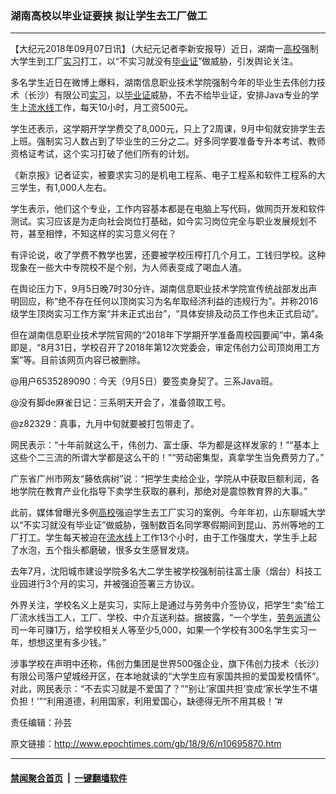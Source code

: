 ### 湖南高校以毕业证要挟 拟让学生去工厂做工
------------------------

<p>【大纪元2018年09月07日讯】（大纪元记者李新安报导）近日，湖南一<a href="http://www.epochtimes.com/gb/tag/%E9%AB%98%E6%A0%A1.html">高校</a>强制大学生到工厂<a href="http://www.epochtimes.com/gb/tag/%E5%AE%9E%E4%B9%A0.html">实习</a>打工，以“不实习就没有<a href="http://www.epochtimes.com/gb/tag/%E6%AF%95%E4%B8%9A%E8%AF%81.html">毕业证</a>”做威胁，引发舆论关注。</p>
<p>多名学生近日在微博上爆料，湖南信息职业技术学院强制今年的毕业生去伟创力技术（长沙）有限公司<a href="http://www.epochtimes.com/gb/tag/%E5%AE%9E%E4%B9%A0.html">实习</a>，以<a href="http://www.epochtimes.com/gb/tag/%E6%AF%95%E4%B8%9A%E8%AF%81.html">毕业证</a>威胁，不去不给毕业证，安排Java专业的学生上<a href="http://www.epochtimes.com/gb/tag/%E6%B5%81%E6%B0%B4%E7%BA%BF.html">流水线</a>工作，每天10小时，月工资500元。</p>
<p>学生还表示，这学期开学学费交了8,000元，只上了2周课，9月中旬就安排学生去上班。强制实习人数占到了毕业生的三分之二。好多同学要准备专升本考试、教师资格证考试，这个实习打破了他们所有的计划。</p>
<p>《新京报》记者证实，被要求实习的是机电工程系、电子工程系和软件工程系的大三学生，有1,000人左右。</p>
<p>学生表示，他们这个专业，工作内容基本都是在电脑上写代码，做网页开发和软件测试。实习应该是为走向社会岗位打基础，如今实习岗位完全与职业发展规划不符，甚至相悖，不知这样的实习意义何在？</p>
<p>有评论说，收了学费不教学也罢，还要被学校压榨打几个月工，工钱归学校。这种现象在一些大中专院校不是个别，为人师表变成了喝血人渣。</p>
<p>在舆论压力下，9月5日晚7时30分许，湖南信息职业技术学院宣传统战部发出声明回应，称“绝不存在任何以顶岗实习为名牟取经济利益的违规行为”。并称2016级学生顶岗实习工作方案“并未正式出台”，“具体安排及动员工作也未正式启动”。</p>
<p>但在湖南信息职业技术学院官网的“2018年下学期开学准备周校园要闻”中，第4条即是，“8月31日，学校召开了2018年第12次党委会，审定伟创力公司顶岗用工方案”等。目前该网页内容已被删除。</p>
<p>@用户6535289090：今天（9月5日）要签卖身契了。三系Java班。</p>
<p>@没有脚de麻雀日记：三系明天开会了，准备领取工号。</p>
<p>@z82329：真事，九月中旬就要被打包带走了。</p>
<p>网民表示：“十年前就这么干，伟创力、富士康、华为都是这样发家的！”“基本上这些个二三流的所谓大学都是这么干的！”“劳动密集型，真拿学生当免费劳力了。”</p>
<p>广东省广州市网友“藤依病树”说：“把学生卖给企业，学院从中获取巨额利润，各地学院在教育产业化指导下卖学生获取的暴利，那绝对是震惊教育界的大事。”</p>
<p>此前，媒体曾曝光多例<a href="http://www.epochtimes.com/gb/tag/%E9%AB%98%E6%A0%A1.html">高校</a>强迫学生去工厂实习的案例。今年年初，山东聊城大学以“不实习就没有毕业证”做威胁，强制数百名同学寒假期间到昆山、苏州等地的工厂打工。学生每天被迫在<a href="http://www.epochtimes.com/gb/tag/%E6%B5%81%E6%B0%B4%E7%BA%BF.html">流水线</a>上工作13个小时，由于工作强度大，学生手上起了水泡，五个指头都磨破，很多女生感冒发烧。</p>
<p>去年7月，沈阳城市建设学院多名大二学生被学校强制前往富士康（烟台）科技工业园进行3个月的实习，并被强迫签署三方协议。</p>
<p>外界关注，学校名义上是实习，实际上是通过与劳务中介签协议，把学生“卖”给工厂流水线当工人，工厂、学校、中介互送利益。据披露，“一个学生，<a href="http://www.epochtimes.com/gb/tag/%E5%8A%B3%E5%8A%A1%E6%B4%BE%E9%81%A3.html">劳务派遣</a>公司一年可赚1万，给学校相关人等至少5,000，如果一个学校有300名学生实习一年，想想这里有多少钱。”</p>
<p>涉事学校在声明中还称，伟创力集团是世界500强企业，旗下伟创力技术（长沙）有限公司落户望城经开区，在本地就读的“大学生应有家国共担的爱国爱校情怀”。对此，网民表示：“不去实习就是不爱国了？”“别让‘家国共担’变成‘家长学生不堪负担！’”“利用道德，利用国家，利用爱国心，缺德得无所不用其极！”#</p>
<p>责任编辑：孙芸</p>

原文链接：http://www.epochtimes.com/gb/18/9/6/n10695870.htm


------------------------
#### [禁闻聚合首页](https://github.com/gfw-breaker/banned-news/blob/master/README.md) &nbsp;|&nbsp;  [一键翻墙软件](https://github.com/gfw-breaker/nogfw/blob/master/README.md)